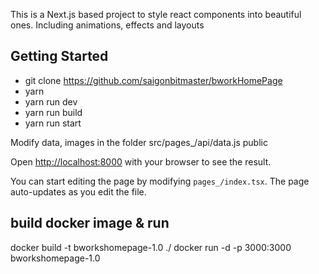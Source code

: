 This is a Next.js based project to style react components into beautiful ones. Including animations, effects and layouts

## Getting Started
- git clone https://github.com/saigonbitmaster/bworkHomePage
- yarn
- yarn run dev 
- yarn run build 
- yarn run start

Modify data, images in the folder
src/pages_/api/data.js
public

Open [http://localhost:8000](http://localhost:8000) with your browser to see the result.

You can start editing the page by modifying `pages_/index.tsx`. The page auto-updates as you edit the file.

## build docker image & run
docker build -t bworkshomepage-1.0 ./
docker run -d -p 3000:3000 bworkshomepage-1.0